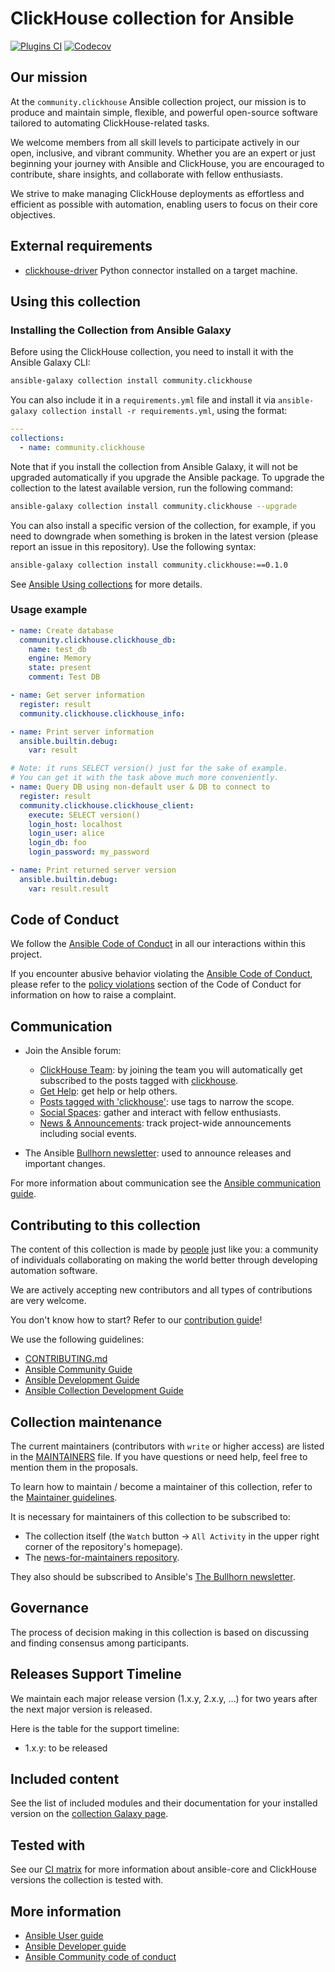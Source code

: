 # ClickHouse collection for Ansible

[![Plugins CI](https://github.com/ansible-collections/community.clickhouse/workflows/Plugins%20CI/badge.svg?event=push)](https://github.com/ansible-collections/community.clickhouse/actions?query=workflow%3A"Plugins+CI") [![Codecov](https://img.shields.io/codecov/c/github/ansible-collections/community.clickhouse)](https://codecov.io/gh/ansible-collections/community.clickhouse)

## Our mission

At the `community.clickhouse` Ansible collection project,
our mission is to produce and maintain simple, flexible,
and powerful open-source software tailored to automating ClickHouse-related tasks.

We welcome members from all skill levels to participate actively in our open, inclusive, and vibrant community.
Whether you are an expert or just beginning your journey with Ansible and ClickHouse,
you are encouraged to contribute, share insights, and collaborate with fellow enthusiasts.

We strive to make managing ClickHouse deployments as effortless and efficient as possible with automation,
enabling users to focus on their core objectives.

## External requirements

- [clickhouse-driver](https://clickhouse-driver.readthedocs.io/en/latest/) Python connector installed on a target machine.

## Using this collection

### Installing the Collection from Ansible Galaxy

Before using the ClickHouse collection, you need to install it with the Ansible Galaxy CLI:

```bash
ansible-galaxy collection install community.clickhouse
```

You can also include it in a `requirements.yml` file and install it via `ansible-galaxy collection install -r requirements.yml`, using the format:

```yaml
---
collections:
  - name: community.clickhouse
```

Note that if you install the collection from Ansible Galaxy, it will not be upgraded automatically if you upgrade the Ansible package.
To upgrade the collection to the latest available version, run the following command:

```bash
ansible-galaxy collection install community.clickhouse --upgrade
```

You can also install a specific version of the collection, for example, if you need to downgrade when something is broken in the latest version (please report an issue in this repository). Use the following syntax:

```bash
ansible-galaxy collection install community.clickhouse:==0.1.0
```

See [Ansible Using collections](https://docs.ansible.com/ansible/latest/user_guide/collections_using.html) for more details.

### Usage example

```yaml
- name: Create database
  community.clickhouse.clickhouse_db:
    name: test_db
    engine: Memory
    state: present
    comment: Test DB

- name: Get server information
  register: result
  community.clickhouse.clickhouse_info:

- name: Print server information
  ansible.builtin.debug:
    var: result

# Note: it runs SELECT version() just for the sake of example.
# You can get it with the task above much more conveniently.
- name: Query DB using non-default user & DB to connect to
  register: result
  community.clickhouse.clickhouse_client:
    execute: SELECT version()
    login_host: localhost
    login_user: alice
    login_db: foo
    login_password: my_password

- name: Print returned server version
  ansible.builtin.debug:
    var: result.result
```

## Code of Conduct

We follow the [Ansible Code of Conduct](https://docs.ansible.com/ansible/latest/community/code_of_conduct.html) in all our interactions within this project.

If you encounter abusive behavior violating the [Ansible Code of Conduct](https://docs.ansible.com/ansible/latest/community/code_of_conduct.html), please refer to the [policy violations](https://docs.ansible.com/ansible/latest/community/code_of_conduct.html#policy-violations) section of the Code of Conduct for information on how to raise a complaint.

## Communication

* Join the Ansible forum:
    * [ClickHouse Team](https://forum.ansible.com/g/ClickHouseTeam): by joining the team you will automatically get subscribed to the posts tagged with [clickhouse](https://forum.ansible.com/tag/clickhouse).
    * [Get Help](https://forum.ansible.com/c/help/6/none): get help or help others.
    * [Posts tagged with 'clickhouse'](https://forum.ansible.com/tag/clickhouse): use tags to narrow the scope.
    * [Social Spaces](https://forum.ansible.com/c/chat/4): gather and interact with fellow enthusiasts.
    * [News & Announcements](https://forum.ansible.com/c/news/5/none): track project-wide announcements including social events.

* The Ansible [Bullhorn newsletter](https://forum.ansible.com/t/about-the-newsletter-category/166): used to announce releases and important changes.

For more information about communication see the [Ansible communication guide](https://docs.ansible.com/ansible/devel/community/communication.html).

## Contributing to this collection

The content of this collection is made by [people](https://github.com/ansible-collections/community.clickhouse/graphs/contributors) just like you: a community of individuals collaborating on making the world better through developing automation software.

We are actively accepting new contributors and all types of contributions are very welcome.

You don't know how to start? Refer to our [contribution guide](https://github.com/ansible-collections/community.clickhouse/blob/main/CONTRIBUTING.md)!

We use the following guidelines:

* [CONTRIBUTING.md](https://github.com/ansible-collections/community.clickhouse/blob/main/CONTRIBUTING.md)
* [Ansible Community Guide](https://docs.ansible.com/ansible/latest/community/index.html)
* [Ansible Development Guide](https://docs.ansible.com/ansible/devel/dev_guide/index.html)
* [Ansible Collection Development Guide](https://docs.ansible.com/ansible/devel/dev_guide/developing_collections.html#contributing-to-collections)

## Collection maintenance

The current maintainers (contributors with `write` or higher access) are listed in the [MAINTAINERS](https://github.com/ansible-collections/community.clickhouse/blob/main/MAINTAINERS) file. If you have questions or need help, feel free to mention them in the proposals.

To learn how to maintain / become a maintainer of this collection, refer to the [Maintainer guidelines](https://github.com/ansible-collections/community.clickhouse/blob/main/MAINTAINING.md).

It is necessary for maintainers of this collection to be subscribed to:

* The collection itself (the `Watch` button -> `All Activity` in the upper right corner of the repository's homepage).
* The [news-for-maintainers repository](https://github.com/ansible-collections/news-for-maintainers).

They also should be subscribed to Ansible's [The Bullhorn newsletter](https://docs.ansible.com/ansible/devel/community/communication.html#the-bullhorn).

## Governance

The process of decision making in this collection is based on discussing and finding consensus among participants.

## Releases Support Timeline

We maintain each major release version (1.x.y, 2.x.y, ...) for two years after the next major version is released.

Here is the table for the support timeline:
- 1.x.y: to be released

## Included content

See the list of included modules and their documentation for your installed version on the [collection Galaxy page](https://galaxy.ansible.com/ui/repo/published/community/clickhouse/docs/).

## Tested with

See our [CI matrix](https://github.com/ansible-collections/community.clickhouse/blob/main/.github/workflows/ansible-test-plugins.yml) for more information about ansible-core and ClickHouse versions the collection is tested with.

## More information

- [Ansible User guide](https://docs.ansible.com/ansible/latest/user_guide/index.html)
- [Ansible Developer guide](https://docs.ansible.com/ansible/latest/dev_guide/index.html)
- [Ansible Community code of conduct](https://docs.ansible.com/ansible/latest/community/code_of_conduct.html)
